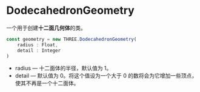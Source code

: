# DodecahedronGeometry

一个用于创建**十二面几何体**的类。

```js
const geometry = new THREE.DodecahedronGeometry(
    radius : Float,
    detail : Integer
)
```

-   radius — 十二面体的半径，默认值为 1。
-   detail — 默认值为 0。将这个值设为一个大于 0 的数将会为它增加一些顶点，使其不再是一个十二面体。

<MyIframe src="https://xarzhi.github.io/geometry/index.html#DodecahedronGeometry"></MyIframe>